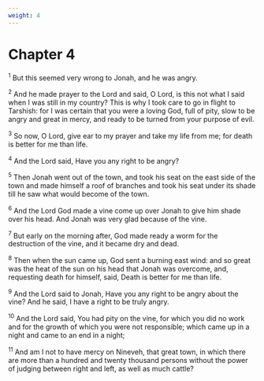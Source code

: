 ```yaml
---
weight: 4
---
```


# Chapter 4

<sup>1</sup> But this seemed very wrong to Jonah, and he was angry. 

<sup>2</sup> And he made prayer to the Lord and said, O Lord, is this not what I said when I was still in my country? This is why I took care to go in flight to Tarshish: for I was certain that you were a loving God, full of pity, slow to be angry and great in mercy, and ready to be turned from your purpose of evil. 

<sup>3</sup> So now, O Lord, give ear to my prayer and take my life from me; for death is better for me than life. 

<sup>4</sup> And the Lord said, Have you any right to be angry? 

<sup>5</sup> Then Jonah went out of the town, and took his seat on the east side of the town and made himself a roof of branches and took his seat under its shade till he saw what would become of the town. 

<sup>6</sup> And the Lord God made a vine come up over Jonah to give him shade over his head. And Jonah was very glad because of the vine. 

<sup>7</sup> But early on the morning after, God made ready a worm for the destruction of the vine, and it became dry and dead. 

<sup>8</sup> Then when the sun came up, God sent a burning east wind: and so great was the heat of the sun on his head that Jonah was overcome, and, requesting death for himself, said, Death is better for me than life. 

<sup>9</sup> And the Lord said to Jonah, Have you any right to be angry about the vine? And he said, I have a right to be truly angry. 

<sup>10</sup> And the Lord said, You had pity on the vine, for which you did no work and for the growth of which you were not responsible; which came up in a night and came to an end in a night; 

<sup>11</sup> And am I not to have mercy on Nineveh, that great town, in which there are more than a hundred and twenty thousand persons without the power of judging between right and left, as well as much cattle? 

